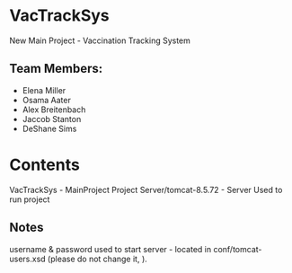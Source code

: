 # VacTrackSys

New Main Project - Vaccination Tracking System

## Team Members:
  - Elena Miller
  - Osama Aater
  - Alex Breitenbach
  - Jaccob Stanton
  - DeShane Sims
# Contents
VacTrackSys - MainProject Project
Server/tomcat-8.5.72 - Server Used to run project

## Notes
username & password used to start server - located in conf/tomcat-users.xsd (please do not change it, ).
